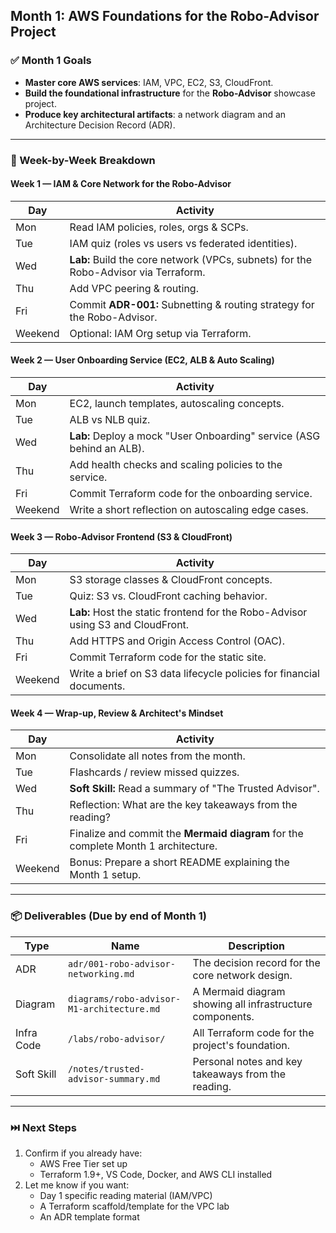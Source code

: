 ## Month 1: AWS Foundations for the Robo-Advisor Project

### ✅ Month 1 Goals
- **Master core AWS services**: IAM, VPC, EC2, S3, CloudFront.
- **Build the foundational infrastructure** for the **Robo-Advisor** showcase project.
- **Produce key architectural artifacts**: a network diagram and an Architecture Decision Record (ADR).

---

### 📅 Week-by-Week Breakdown

#### Week 1 — IAM & Core Network for the Robo-Advisor
| Day | Activity |
|-----|----------|
| Mon | Read IAM policies, roles, orgs & SCPs. |
| Tue | IAM quiz (roles vs users vs federated identities). |
| Wed | **Lab:** Build the core network (VPCs, subnets) for the Robo-Advisor via Terraform. |
| Thu | Add VPC peering & routing. |
| Fri | Commit **ADR-001:** Subnetting & routing strategy for the Robo-Advisor. |
| Weekend | Optional: IAM Org setup via Terraform. |

#### Week 2 — User Onboarding Service (EC2, ALB & Auto Scaling)
| Day | Activity |
|-----|----------|
| Mon | EC2, launch templates, autoscaling concepts. |
| Tue | ALB vs NLB quiz. |
| Wed | **Lab:** Deploy a mock "User Onboarding" service (ASG behind an ALB). |
| Thu | Add health checks and scaling policies to the service. |
| Fri | Commit Terraform code for the onboarding service. |
| Weekend | Write a short reflection on autoscaling edge cases. |

#### Week 3 — Robo-Advisor Frontend (S3 & CloudFront)
| Day | Activity |
|-----|----------|
| Mon | S3 storage classes & CloudFront concepts. |
| Tue | Quiz: S3 vs. CloudFront caching behavior. |
| Wed | **Lab:** Host the static frontend for the Robo-Advisor using S3 and CloudFront. |
| Thu | Add HTTPS and Origin Access Control (OAC). |
| Fri | Commit Terraform code for the static site. |
| Weekend | Write a brief on S3 data lifecycle policies for financial documents. |

#### Week 4 — Wrap-up, Review & Architect's Mindset
| Day | Activity |
|-----|----------|
| Mon | Consolidate all notes from the month. |
| Tue | Flashcards / review missed quizzes. |
| Wed | **Soft Skill:** Read a summary of "The Trusted Advisor". |
| Thu | Reflection: What are the key takeaways from the reading? |
| Fri | Finalize and commit the **Mermaid diagram** for the complete Month 1 architecture. |
| Weekend | Bonus: Prepare a short README explaining the Month 1 setup. |

---

### 📦 Deliverables (Due by end of Month 1)
| Type | Name | Description |
|------|------|-------------|
| ADR | `adr/001-robo-advisor-networking.md` | The decision record for the core network design. |
| Diagram | `diagrams/robo-advisor-M1-architecture.md` | A Mermaid diagram showing all infrastructure components. |
| Infra Code | `/labs/robo-advisor/` | All Terraform code for the project's foundation. |
| Soft Skill | `/notes/trusted-advisor-summary.md` | Personal notes and key takeaways from the reading. |

---

### ⏭️ Next Steps
1. Confirm if you already have:
   - AWS Free Tier set up
   - Terraform 1.9+, VS Code, Docker, and AWS CLI installed
2. Let me know if you want:
   - Day 1 specific reading material (IAM/VPC)
   - A Terraform scaffold/template for the VPC lab
   - An ADR template format